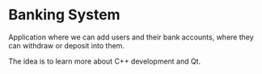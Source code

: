 # Banking System

Application where we can add users and their bank accounts, where they can withdraw or deposit into them. 

The idea is to learn more about C++ development and Qt.